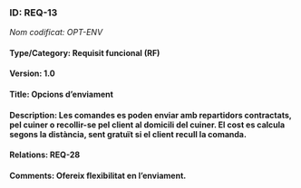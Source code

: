 ### ID: REQ-13
_Nom codificat: OPT-ENV_
#### Type/Category: Requisit funcional (RF)
#### Version: 1.0
#### Title: Opcions d’enviament
#### Description: Les comandes es poden enviar amb repartidors contractats, pel cuiner o recollir-se pel client al domicili del cuiner. El cost es calcula segons la distància, sent gratuït si el client recull la comanda.
#### Relations: REQ-28
#### Comments: Ofereix flexibilitat en l’enviament.

